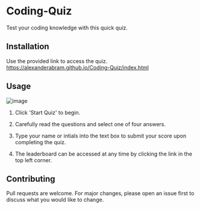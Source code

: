 # Coding-Quiz

Test your coding knowledge with this quick quiz.

## Installation

Use the provided link to access the quiz.
https://alexanderabram.github.io/Coding-Quiz/index.html

## Usage
![image](https://user-images.githubusercontent.com/63982568/84957661-4883df00-b0c1-11ea-81f2-a3620d463caa.png)

1. Click 'Start Quiz' to begin.

2. Carefully read the questions and select one of four answers.  

3. Type your name or intials into the text box to submit your score upon completing the quiz.  

4. The leaderboard can be accessed at any time by clicking the link in the top left corner.

## Contributing
Pull requests are welcome. For major changes, please open an issue first to discuss what you would like to change.
